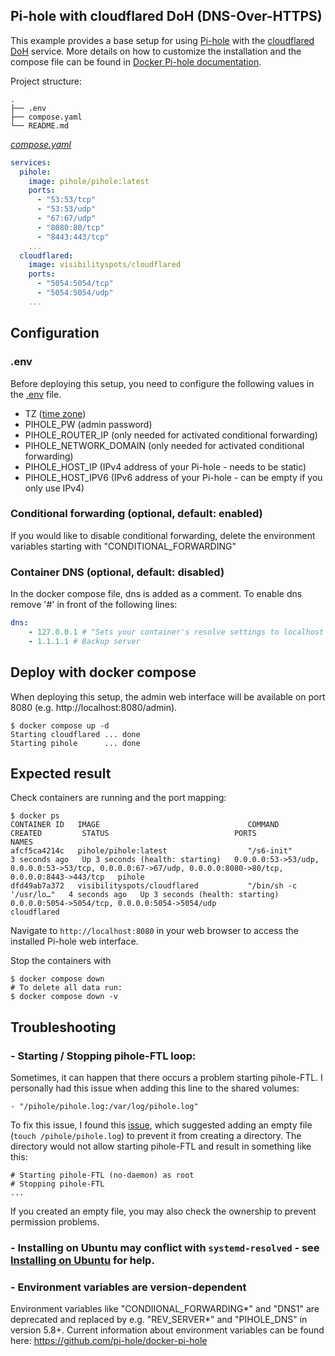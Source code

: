 ## Pi-hole with cloudflared DoH (DNS-Over-HTTPS)
This example provides a base setup for using [Pi-hole](https://docs.pi-hole.net/) with the [cloudflared DoH](https://docs.pi-hole.net/guides/dns/cloudflared/) service.
More details on how to customize the installation and the compose file can be found in [Docker Pi-hole documentation](https://github.com/pi-hole/docker-pi-hole).


Project structure:
```
.
├── .env
├── compose.yaml
└── README.md
```

[_compose.yaml_](compose.yaml)
``` yaml
services:
  pihole:
    image: pihole/pihole:latest
    ports:
      - "53:53/tcp"
      - "53:53/udp"
      - "67:67/udp"
      - "8080:80/tcp"
      - "8443:443/tcp"
    ...
  cloudflared:
    image: visibilityspots/cloudflared
    ports:
      - "5054:5054/tcp"
      - "5054:5054/udp"
    ...
```

## Configuration

### .env
Before deploying this setup, you need to configure the following values in the [.env](.env) file.
- TZ ([time zone](https://en.wikipedia.org/wiki/List_of_tz_database_time_zones))
- PIHOLE_PW (admin password)
- PIHOLE_ROUTER_IP (only needed for activated conditional forwarding)
- PIHOLE_NETWORK_DOMAIN (only needed for activated conditional forwarding)
- PIHOLE_HOST_IP (IPv4 address of your Pi-hole - needs to be static)
- PIHOLE_HOST_IPV6 (IPv6 address of your Pi-hole - can be empty if you only use IPv4)

### Conditional forwarding (optional, default: enabled)
If you would like to disable conditional forwarding, delete the environment variables starting with "CONDITIONAL_FORWARDING"

### Container DNS (optional, default: disabled)
In the docker compose file, dns is added as a comment. To enable dns remove '#' in front of the following lines: 
``` yaml
dns:
    - 127.0.0.1 # "Sets your container's resolve settings to localhost so it can resolve DHCP hostnames [...]" - github.com/pi-hole/docker-pi-hole
    - 1.1.1.1 # Backup server 
```

## Deploy with docker compose
When deploying this setup, the admin web interface will be available on port 8080 (e.g. http://localhost:8080/admin).

``` shell
$ docker compose up -d
Starting cloudflared ... done
Starting pihole      ... done
```


## Expected result

Check containers are running and the port mapping:
```
$ docker ps
CONTAINER ID   IMAGE                                 COMMAND                  CREATED         STATUS                            PORTS                                                                                                     NAMES
afcf5ca4214c   pihole/pihole:latest                  "/s6-init"               3 seconds ago   Up 3 seconds (health: starting)   0.0.0.0:53->53/udp, 0.0.0.0:53->53/tcp, 0.0.0.0:67->67/udp, 0.0.0.0:8080->80/tcp, 0.0.0.0:8443->443/tcp   pihole
dfd49ab7a372   visibilityspots/cloudflared           "/bin/sh -c '/usr/lo…"   4 seconds ago   Up 3 seconds (health: starting)   0.0.0.0:5054->5054/tcp, 0.0.0.0:5054->5054/udp                                                            cloudflared
```

Navigate to `http://localhost:8080` in your web browser to access the installed Pi-hole web interface.


Stop the containers with
``` shell
$ docker compose down
# To delete all data run:
$ docker compose down -v
```

## Troubleshooting

### - Starting / Stopping pihole-FTL loop:
  Sometimes, it can happen that there occurs a problem starting pihole-FTL.
  I personally had this issue when adding this line to the shared volumes:
  ```
  - "/pihole/pihole.log:/var/log/pihole.log"
  ```
  To fix this issue, I found this [issue](https://github.com/pi-hole/docker-pi-hole/issues/645#issuecomment-670809672), 
  which suggested adding an empty file (`touch /pihole/pihole.log`) to prevent it from creating a directory.
  The directory would not allow starting pihole-FTL and result in something like this:
  ```
  # Starting pihole-FTL (no-daemon) as root
  # Stopping pihole-FTL
  ...
  ```
  If you created an empty file, you may also check the ownership to prevent permission problems.
  
### - Installing on Ubuntu may conflict with `systemd-resolved` - see [Installing on Ubuntu](https://github.com/pi-hole/docker-pi-hole#installing-on-ubuntu-or-fedora) for help.

### - Environment variables are version-dependent
  Environment variables like "CONDIIONAL_FORWARDING*" and "DNS1" are deprecated and replaced by e.g. "REV_SERVER*" and "PIHOLE_DNS" in version 5.8+.
  Current information about environment variables can be found here: https://github.com/pi-hole/docker-pi-hole
